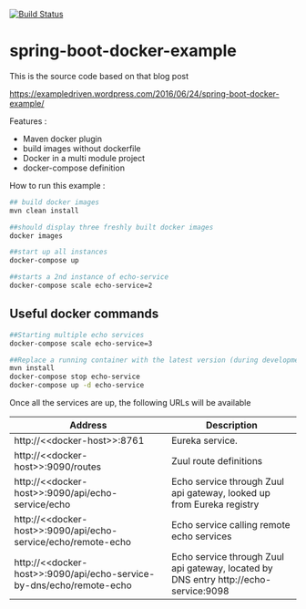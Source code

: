 [![Build Status](https://travis-ci.org/ExampleDriven/spring-boot-docker-example.svg?branch=master)](https://travis-ci.org/ExampleDriven/spring-boot-docker-example)
# spring-boot-docker-example

This is the source code based on that blog post

https://exampledriven.wordpress.com/2016/06/24/spring-boot-docker-example/

Features :
- Maven docker plugin
- build images without dockerfile
- Docker in a multi module project
- docker-compose definition

How to run this example :

```sh
## build docker images
mvn clean install

##should display three freshly built docker images
docker images

##start up all instances
docker-compose up

##starts a 2nd instance of echo-service
docker-compose scale echo-service=2
```

## Useful docker commands
```sh
##Starting multiple echo services
docker-compose scale echo-service=3

##Replace a running container with the latest version (during development)
mvn install
docker-compose stop echo-service
docker-compose up -d echo-service
```

Once all the services are up, the following URLs will be available

Address | Description
--- | ---
http://<\<docker-host>\>:8761 | Eureka service.
http://<\<docker-host>\>:9090/routes | Zuul route definitions
http://<\<docker-host>\>:9090/api/echo-service/echo | Echo service through Zuul api gateway, looked up from Eureka registry
http://<\<docker-host>\>:9090/api/echo-service/echo/remote-echo | Echo service calling remote echo services
http://<\<docker-host>\>:9090/api/echo-service-by-dns/echo/remote-echo | Echo service through Zuul api gateway, located by DNS entry http://echo-service:9098 


